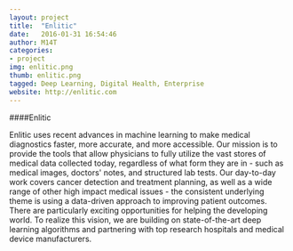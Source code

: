 ```yaml
---
layout: project
title:  "Enlitic"
date:   2016-01-31 16:54:46
author: M14T
categories:
- project
img: enlitic.png
thumb: enlitic.png
tagged: Deep Learning, Digital Health, Enterprise
website: http://enlitic.com
---
```

####Enlitic

Enlitic uses recent advances in machine learning to make medical diagnostics faster, more accurate, and more accessible. Our mission is to provide the tools that allow physicians to fully utilize the vast stores of medical data collected today, regardless of what form they are in - such as medical images, doctors' notes, and structured lab tests. Our day-to-day work covers cancer detection and treatment planning, as well as a wide range of other high impact medical issues - the consistent underlying theme is using a data-driven approach to improving patient outcomes. There are particularly exciting opportunities for helping the developing world. To realize this vision, we are building on state-of-the-art deep learning algorithms and partnering with top research hospitals and medical device manufacturers.